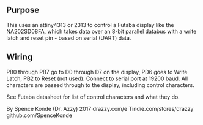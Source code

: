 ## Purpose
This uses an attiny4313 or 2313 to control a Futaba display like the NA202SD08FA, which takes data over an 8-bit parallel databus with a write latch and reset pin - based on serial (UART) data. 

## Wiring
PB0 through PB7 go to D0 through D7 on the display, PD6 goes to Write Latch, PB2 to Reset (not used). 
Connect to serial port at 19200 baud. All characters are passed through to the display, including control characters. 

See Futaba datasheet for list of control characters and what they do. 

By Spence Konde (Dr. Azzy) 2017
drazzy.com/e 
Tindie.com/stores/drazzy
github.com/SpenceKonde 

